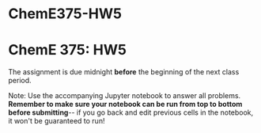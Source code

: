 # ChemE375-HW5
# ChemE 375: HW5

The assignment is due midnight **before** the beginning of the next class period.

Note: Use the accompanying Jupyter notebook to answer all problems.  **Remember to make sure your notebook can be run from top to bottom before submitting**-- if you go back and edit previous cells in the notebook, it won't be guaranteed to run!
